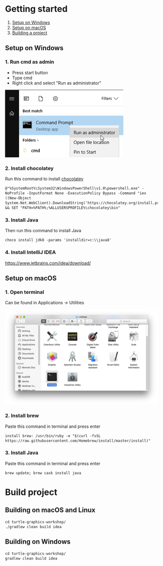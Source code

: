 # Getting started

1. [Setup on Windows](#setup-on-windows)
1. [Setup on macOS](#setup-on-macos)
1. [Building a project](#build-project)

## Setup on Windows

### 1. Run cmd as admin

* Press start button
* Type cmd
* Right click and select "Run as administrator"

![CMD as admin](/readme/run-cmd.png)

### 2. Install chocolatey

Run this command to install [chocolatey](https://chocolatey.org/)
```
@"%SystemRoot%\System32\WindowsPowerShell\v1.0\powershell.exe" -NoProfile -InputFormat None -ExecutionPolicy Bypass -Command "iex ((New-Object System.Net.WebClient).DownloadString('https://chocolatey.org/install.ps1'))" && SET "PATH=%PATH%;%ALLUSERSPROFILE%\chocolatey\bin"
```

### 3. Install Java

Then run this command to install Java
```
choco install jdk8 -params 'installdir=c:\\java8'
```

### 4. Install IntelliJ IDEA

https://www.jetbrains.com/idea/download/

## Setup on macOS

### 1. Open terminal

Can be found in Applications -> Utilities

![Terminal](/readme/terminal.png)


### 2. Install brew

Paste this command in terminal and press enter

```
install brew: /usr/bin/ruby -e "$(curl -fsSL https://raw.githubusercontent.com/Homebrew/install/master/install)"
```

### 3. Install Java

Paste this command in terminal and press enter
```
brew update; brew cask install java
```

# Build project

## Building on macOS and Linux

```
cd turtle-graphics-workshop/
./gradlew clean build idea
```

## Building on Windows

```
cd turtle-graphics-workshop/
gradlew clean build idea
```
